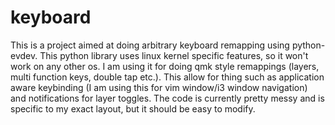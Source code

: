 # keyboard

This is a project aimed at doing arbitrary keyboard remapping using python-evdev. This python library uses
linux kernel specific features, so it won't work on any other os. I am using it for doing qmk style
remappings (layers, multi function keys, double tap etc.). This allow for thing such as application
aware keybinding (I am using this for vim window/i3 window navigation) and notifications for layer toggles.
The code is currently pretty messy and is specific to my exact layout, but it should be easy to modify.

